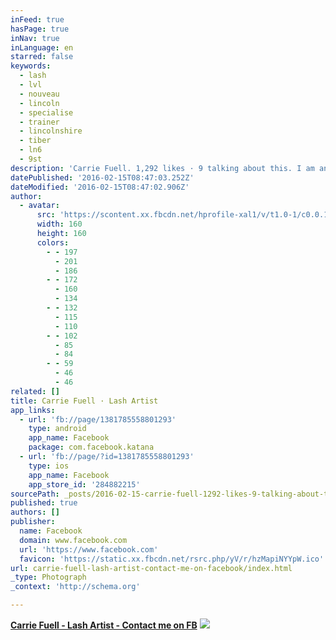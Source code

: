 ```yaml
---
inFeed: true
hasPage: true
inNav: true
inLanguage: en
starred: false
keywords:
  - lash
  - lvl
  - nouveau
  - lincoln
  - specialise
  - trainer
  - lincolnshire
  - tiber
  - ln6
  - 9st
description: 'Carrie Fuell. 1,292 likes · 9 talking about this. I am an international company trainer for Nouveau Lashes and I have recently located from London to...'
datePublished: '2016-02-15T08:47:03.252Z'
dateModified: '2016-02-15T08:47:02.906Z'
author:
  - avatar:
      src: 'https://scontent.xx.fbcdn.net/hprofile-xal1/v/t1.0-1/c0.0.160.160/p160x160/1526523_1381785708801278_3982774152181188934_n.jpg?oh=d3eb7c45c9392ca311197f00201b97d0&oe=5726E2C5'
      width: 160
      height: 160
      colors:
        - - 197
          - 201
          - 186
        - - 172
          - 160
          - 134
        - - 132
          - 115
          - 110
        - - 102
          - 85
          - 84
        - - 59
          - 46
          - 46
related: []
title: Carrie Fuell · Lash Artist
app_links:
  - url: 'fb://page/1381785558801293'
    type: android
    app_name: Facebook
    package: com.facebook.katana
  - url: 'fb://page/?id=1381785558801293'
    type: ios
    app_name: Facebook
    app_store_id: '284882215'
sourcePath: _posts/2016-02-15-carrie-fuell-1292-likes-9-talking-about-this-i-am-an-in.md
published: true
authors: []
publisher:
  name: Facebook
  domain: www.facebook.com
  url: 'https://www.facebook.com'
  favicon: 'https://static.xx.fbcdn.net/rsrc.php/yV/r/hzMapiNYYpW.ico'
url: carrie-fuell-lash-artist-contact-me-on-facebook/index.html
_type: Photograph
_context: 'http://schema.org'

---
```

**[Carrie Fuell - Lash Artist - Contact me on FB][0]**
![](https://s3-us-west-2.amazonaws.com/the-grid-img/p/9a22fdc8fa54ceb45471ef968ce54fdf329ccb1d.jpg)

[0]: https://m.facebook.com/carrie.fuell/?tsid=0.7442600014619529&source=typeahead